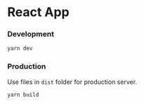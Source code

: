 # React App

### Development
```sh
yarn dev
```

### Production
Use files in `dist` folder for production server.
```sh
yarn build
```